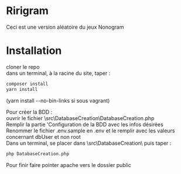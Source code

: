 # Ririgram

Ceci est une version aléatoire du jeux Nonogram


# Installation 

cloner le repo<br/>
dans un terminal, à la racine du site, taper :
```bash
composer install
yarn install
```
(yarn install --no-bin-links si sous vagrant)

Pour créer la BDD :<br/>
ouvrir le fichier \src\DatabaseCreation\DatabaseCreation.php<br/>
Remplir la partie 'Configuration de la BDD avec les infos désirées<br/>
Renommer le fichier .env.sample en .env et le remplir avec les valeurs concernant dbUser et non root<br/>
Dans un terminal, se placer dans \src\DatabaseCreation\ puis taper :
```bash
php DatabaseCreation.php
```

Pour finir
faire pointer apache vers le dossier public

